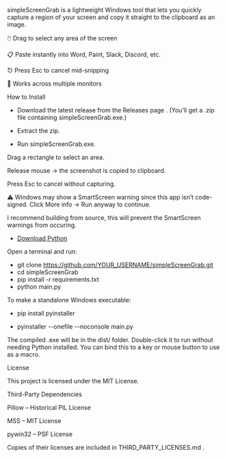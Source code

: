 simpleScreenGrab is a lightweight Windows tool that lets you quickly capture a region of your screen and copy it straight to the clipboard as an image.

🖱️ Drag to select any area of the screen

📋 Paste instantly into Word, Paint, Slack, Discord, etc.

⎋ Press Esc to cancel mid-snipping

🚀 Works across multiple monitors


How to Install

- Download the latest release from the Releases page
.
(You’ll get a .zip file containing simpleScreenGrab.exe.)

- Extract the zip.

- Run simpleScreenGrab.exe.

 Drag a rectangle to select an area.

Release mouse → the screenshot is copied to clipboard.

Press Esc to cancel without capturing.

⚠️ Windows may show a SmartScreen warning since this app isn’t code-signed.
Click More info → Run anyway to continue.

I recommend building from source, this will prevent the SmartScreen warnings from occuring.

- <a href="https://www.python.org/downloads/" target="_blank">Download Python</a>

Open a terminal and run:

- git clone https://github.com/YOUR_USERNAME/simpleScreenGrab.git
- cd simpleScreenGrab
- pip install -r requirements.txt
- python main.py

To make a standalone Windows executable:

- pip install pyinstaller

- pyinstaller --onefile --noconsole main.py

The compiled .exe will be in the dist/ folder.
Double-click it to run without needing Python installed.  You can bind this to a key or mouse button to use as a macro.


License

This project is licensed under the MIT License.

Third-Party Dependencies

Pillow
 – Historical PIL License

MSS
 – MIT License

pywin32
 – PSF License

Copies of their licenses are included in THIRD_PARTY_LICENSES.md
.
